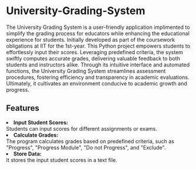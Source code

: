 # University-Grading-System

The University Grading System is a user-friendly application implimented to simplify the grading process for educators while enhancing the educational experience for students. Initially developed as part of the coursework obligations at IIT for the 1st-year. This Python project empowers students to effortlessly input their scores. Leveraging predefined criteria, the system swiftly computes accurate grades, delivering valuable feedback to both students and instructors alike. Through its intuitive interface and automated functions, the University Grading System streamlines assessment procedures, fostering efficiency and transparency in academic evaluations. Ultimately, it cultivates an environment conducive to academic growth and progress.

## Features

<b><li>Input Student Scores:</b></li> Students can input scores for different assignments or exams.
<b><li>Calculate Grades:</b></li> The program calculates grades based on predefined criteria, such as "Progress", "Progress Module", "Do not Progress", and "Exclude".
<b><li>Store Data:</b></li> It stores the input student scores in a text file.
